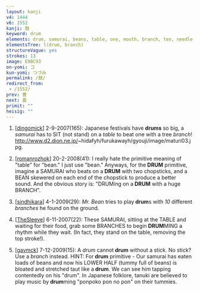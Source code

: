```yaml
---
layout: kanji
v4: 1444
v6: 1552
kanji: 鼓
keyword: drum
elements: drum, samurai, beans, table, one, mouth, branch, ten, needle, crotch
elementsTree: l(drum, branch)
structureVague: yes
strokes: 13
image: E9BC93
on-yomi: コ
kun-yomi: つづみ
permalink: /鼓/
redirect_from:
 - /1552/
prev: 豊
next: 喜
primit: ""
heisig: ""
---
```


1) [<a href="http://kanji.koohii.com/profile/dingomick">dingomick</a>] 2-9-2007(165): Japanese festivals have <strong>drums</strong> so big, a <em>samurai</em> has to SIT (not stand) on a <em>table</em> to beat one with a tree <em>branch</em>! <a href="http://www.d2.dion.ne.jp/">http://www.d2.dion.ne.jp/</a>~hidafyh/furukawayh/gyouji/image/maturi03.jpg.

2) [<a href="http://kanji.koohii.com/profile/romanrozhok">romanrozhok</a>] 20-2-2008(41): I really hate the primitive meaning of &quot;table&quot; for &quot;bean.&quot; I just use &quot;bean.&quot; Anyways, for the<strong> DRUM</strong> primitive, imagine a SAMURAI who beats on a<strong> DRUM</strong> with two chopsticks, and a BEAN skewered on each end of the chopstick to produce a better sound. And the obvious story is: &quot;DRUMing on a<strong> DRUM</strong> with a huge BRANCH&quot;.

3) [<a href="http://kanji.koohii.com/profile/sindhikara">sindhikara</a>] 4-1-2009(29): <em>Mr. Bean</em> tries to play<strong> drum</strong>s with <em>10</em> different <em>branches</em> he found on the ground.

4) [<a href="http://kanji.koohii.com/profile/TheSleeve">TheSleeve</a>] 6-11-2007(22): These SAMURAI, sitting at the TABLE and waiting for their food, grab some BRANCHES to begin<strong> DRUM</strong>MING a rhythm while they wait. (In fact, they stand on the table, removing the top stroke!).

5) [<a href="http://kanji.koohii.com/profile/gavmck">gavmck</a>] 7-12-2009(15): A <em>drum</em> cannot<strong> drum</strong> without a stick. No stick? Use a <em>branch</em> instead. HINT: For<strong> drum</strong> primitive - Our samurai has eaten loads of beans and now his LOWER HALF (tummy full of beans) is bloated and stretched taut like a<strong> drum</strong>. We can see him tapping contentedly on his &quot;drum&quot;. In Japanese folklore, tanuki are believed to play music by<strong> drum</strong>ming &quot;ponpoko pon no pon&quot; on their tummies.

